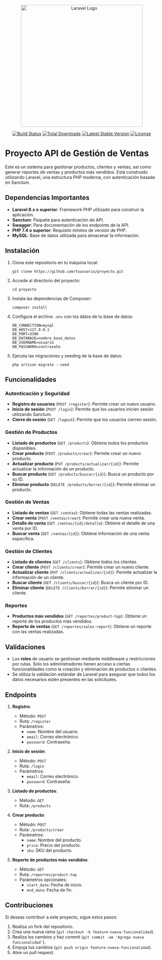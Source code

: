 <p align="center"><a href="https://laravel.com" target="_blank"><img src="https://raw.githubusercontent.com/laravel/art/master/logo-lockup/5%20SVG/2%20CMYK/1%20Full%20Color/laravel-logolockup-cmyk-red.svg" width="400" alt="Laravel Logo"></a></p>

<p align="center">
<a href="https://github.com/laravel/framework/actions"><img src="https://github.com/laravel/framework/workflows/tests/badge.svg" alt="Build Status"></a>
<a href="https://packagist.org/packages/laravel/framework"><img src="https://img.shields.io/packagist/dt/laravel/framework" alt="Total Downloads"></a>
<a href="https://packagist.org/packages/laravel/framework"><img src="https://img.shields.io/packagist/v/laravel/framework" alt="Latest Stable Version"></a>
<a href="https://packagist.org/packages/laravel/framework"><img src="https://img.shields.io/packagist/l/laravel/framework" alt="License"></a>
</p>

# Proyecto API de Gestión de Ventas

Este es un sistema para gestionar productos, clientes y ventas, así como generar reportes de ventas y productos más vendidos. Está construido utilizando Laravel, una estructura PHP moderna, con autenticación basada en Sanctum.

## Dependencias Importantes

- **Laravel 8.x o superior**: Framework PHP utilizado para construir la aplicación.
- **Sanctum**: Paquete para autenticación de API.
- **Swagger**: Para documentación de los endpoints de la API.
- **PHP 7.4 o superior**: Requisito mínimo de versión de PHP.
- **MySQL**: Base de datos utilizada para almacenar la información.

## Instalación

1. Clona este repositorio en tu máquina local:
   ```
   git clone https://github.com/tuusuario/proyecto.git
   ```
2. Accede al directorio del proyecto:
   ```
   cd proyecto
   ```
3. Instala las dependencias de Composer:
   ```
   composer install
   ```
4. Configura el archivo `.env` con los datos de tu base de datos:
   ```
   DB_CONNECTION=mysql
   DB_HOST=127.0.0.1
   DB_PORT=3306
   DB_DATABASE=nombre_base_datos
   DB_USERNAME=usuario
   DB_PASSWORD=contraseña
   ```
5. Ejecuta las migraciones y seeding de la base de datos:
   ```
   php artisan migrate --seed
   ```

## Funcionalidades

### Autenticación y Seguridad
- **Registro de usuarios** (`POST /register`): Permite crear un nuevo usuario.
- **Inicio de sesión** (`POST /login`): Permite que los usuarios inicien sesión utilizando Sanctum.
- **Cierre de sesión** (`GET /logout`): Permite que los usuarios cierren sesión.

### Gestión de Productos
- **Listado de productos** (`GET /products`): Obtiene todos los productos disponibles.
- **Crear producto** (`POST /products/crear`): Permite crear un nuevo producto.
- **Actualizar producto** (`PUT /products/actualizar/{id}`): Permite actualizar la información de un producto.
- **Buscar producto** (`GET /products/buscar/{id}`): Busca un producto por su ID.
- **Eliminar producto** (`DELETE /products/borrar/{id}`): Permite eliminar un producto.

### Gestión de Ventas
- **Listado de ventas** (`GET /ventas`): Obtiene todas las ventas realizadas.
- **Crear venta** (`POST /ventas/crear`): Permite crear una nueva venta.
- **Detalle de venta** (`GET /ventas/{id}/detalle`): Obtiene el detalle de una venta por ID.
- **Buscar venta** (`GET /ventas/{id}`): Obtiene información de una venta específica.

### Gestión de Clientes
- **Listado de clientes** (`GET /clients`): Obtiene todos los clientes.
- **Crear cliente** (`POST /clients/crear`): Permite crear un nuevo cliente.
- **Actualizar cliente** (`PUT /clients/actualizar/{id}`): Permite actualizar la información de un cliente.
- **Buscar cliente** (`GET /clients/buscar/{id}`): Busca un cliente por ID.
- **Eliminar cliente** (`DELETE /clients/borrar/{id}`): Permite eliminar un cliente.

### Reportes
- **Productos más vendidos** (`GET /reportes/product-top`): Obtiene un reporte de los productos más vendidos.
- **Reporte de ventas** (`GET /reportes/sales-report`): Obtiene un reporte con las ventas realizadas.

## Validaciones

- Los **roles** de usuario se gestionan mediante middleware y restricciones por rutas. Solo los administradores tienen acceso a ciertas funcionalidades como la creación y eliminación de productos o clientes.
- Se utiliza la validación estándar de Laravel para asegurar que todos los datos necesarios estén presentes en las solicitudes.

## Endpoints

1. **Registro**:
   - Método: `POST`
   - Ruta: `/register`
   - Parámetros:
     - `name`: Nombre del usuario.
     - `email`: Correo electrónico.
     - `password`: Contraseña.

2. **Inicio de sesión**:
   - Método: `POST`
   - Ruta: `/login`
   - Parámetros:
     - `email`: Correo electrónico.
     - `password`: Contraseña.

3. **Listado de productos**:
   - Método: `GET`
   - Ruta: `/products`

4. **Crear producto**:
   - Método: `POST`
   - Ruta: `/products/crear`
   - Parámetros:
     - `name`: Nombre del producto.
     - `price`: Precio del producto.
     - `sku`: SKU del producto.

5. **Reporte de productos más vendidos**:
   - Método: `GET`
   - Ruta: `/reportes/product-top`
   - Parámetros opcionales:
     - `start_date`: Fecha de inicio.
     - `end_date`: Fecha de fin.

## Contribuciones

Si deseas contribuir a este proyecto, sigue estos pasos:

1. Realiza un fork del repositorio.
2. Crea una nueva rama (`git checkout -b feature-nueva-funcionalidad`).
3. Realiza los cambios y haz commit (`git commit -am 'Agrega nueva funcionalidad'`).
4. Empuja tus cambios (`git push origin feature-nueva-funcionalidad`).
5. Abre un pull request.

